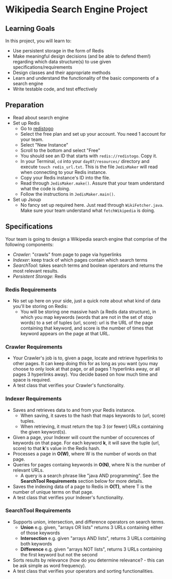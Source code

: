 # Wikipedia Search Engine Project

## Learning Goals
In this project, you will learn to:
* Use persistent storage in the form of Redis
* Make meaningful design decisions (and be able to defend them!) regarding which data structure(s) to use given specifications/requirements
* Design classes and their appropriate methods
* Learn and understand the functionality of the basic components of a search engine
* Write testable code, and test effectively

## Preparation
* Read about search engine
* Set up Redis
  * Go to [redistogo](https://redistogo.com)
  * Select the free plan and set up your account. You need 1 account for your team.
  * Select "New Instance"
  * Scroll to the bottom and select "Free"
  * You should see an ID that starts with `redis://redistogo`. Copy it.
  * In your Terminal, `cd` into your `day07/resources/` directory and execute `touch redis_url.txt`. This is the file `JedisMaker` will read when connecting to your Redis instance.
  * Copy your Redis instance's ID into the file.
  * Read through `JedisMaker.make()`. Assure that your team understand what the code is doing.
  * Follow the instructions in `JedisMaker.main()`.
* Set up Jsoup
  * No fancy set up required here. Just read through `WikiFetcher.java`. Make sure your team understand what `fetchWikipedia` is doing.

## Specifications
Your team is going to design a Wikipedia search engine that comprise of the
following components:
* *Crawler*: "crawls" from page to page via hyperlinks
* *Indexer*: keep track of which pages contain which search terms
* *SearchTool*: takes search terms and boolean operators and returns the most relevant results.
* *Persistent Storage*: Redis

### Redis Requirements
* No set up here on your side, just a quick note about what kind of data you'll be storing on Redis:
  * You will be storing one massive hash (a Redis data structure), in which you map keywords (words that are not in the set of stop words) to a set of tuples (url, score): url is the URL of the page containing that keyword, and score is the number of times that keyword appears on the page at that URL.

### Crawler Requirements
* Your Crawler's job is to, given a page, locate and retrieve hyperlinks to other pages. It can keep doing this for as long as you want (you may choose to only look at that page, or all pages 1 hyperlinks away, or all pages 3 hyperlinks away). You decide based on how much time and space is required.
* A test class that verifies your Crawler's functionality.

### Indexer Requirements
* Saves and retrieves data to and from your Redis instance.
  * When saving, it saves to the hash that maps keywords to (url, score) tuples.
  * When retrieving, it must return the top 3 (or fewer) URLs containing the given keyword(s).
* Given a page, your Indexer will count the number of occurences of keywords on that page. For each keyword **k**, it will save the tuple (url, score) to that **k**'s value in the Redis hash.
* Processes a page in **O(W)**, where W is the number of words on that page.
* Queries for pages containg keywords in **O(N)**, where N is the number of relevant URLs.
  * A query is a search phrase like "java AND programming". See the **SearchTool Requirements** section below for more details.
* Saves the indexing data of a page to Redis in **O(T)**, where T is the number of unique terms on that page.
* A test class that verifies your Indexer's functionality.


### SearchTool Requirements
* Supports union, intersection, and difference operators on search terms.
  * **Union** e.g. given, "arrays OR lists" returns 3 URLs containing either of those keywords
  * **Intersection** e.g. given "arrays AND lists", returns 3 URLs containing both keywords
  * **Difference** e.g. given "arrays NOT lists", returns 3 URLs containing the first keyword but not the second
* Sorts results by relevance (how do you determine relevance? - this can be ask simple as word frequency).
* A test class that verifies your operators and sorting functionalities.
